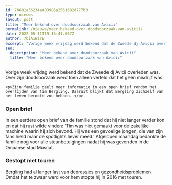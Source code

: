 ```yaml
---
id: 7b681a36234a483986a2561682d777b3
type: nieuws
layout: post
title: "Meer bekend over doodsoorzaak van Avicii"
permalink: /nieuws/meer-bekend-over-doodsoorzaak-van-avicii/
date: 2022-05-11T19:16:41.067Z
author: 7biA1WiYB
excerpt: "Vorige week vrijdag werd bekend dat de Zweede dj Avicii overleden was. Over zijn doodsoorzaak werd toen alleen verteld dat het geen misdrijf was.   "
seo:
  description: "Meer bekend over doodsoorzaak van Avicii"
  title: "Meer bekend over doodsoorzaak van Avicii"
---
```

Vorige week vrijdag werd bekend dat de Zweede dj Avicii overleden was. Over zijn doodsoorzaak werd toen alleen verteld dat het geen misdrijf was.   

    <p>Zijn familie deelt meer informatie in een open brief rondom het overlijden van Tim Bergling. Daaruit blijkt dat Bergling zichzelf van het leven beroofd zou hebben. </p>
<h3>Open brief</h3>
<p>In een eerdere open brief van de familie stond dat hij niet langer verder kon en dat hij rust wilde vinden: ‘Tim was niet gemaakt voor de zakelijke machine waarin hij zich bevond. Hij was een gevoelige jongen, die van zijn fans hield maar de spotlights liever meed.’ Afgelopen maandag bedankte de familie nog voor alle steunbetuigingen nadat hij was gevonden in de Omaanse stad Muscat.</p>
<h3>Gestopt met touren</h3>
<p>Bergling had al langer last van depressies en gezondheidsproblemen. Omdat het te zwaar werd voor hem stopte hij in 2016 met touren. </p>  
